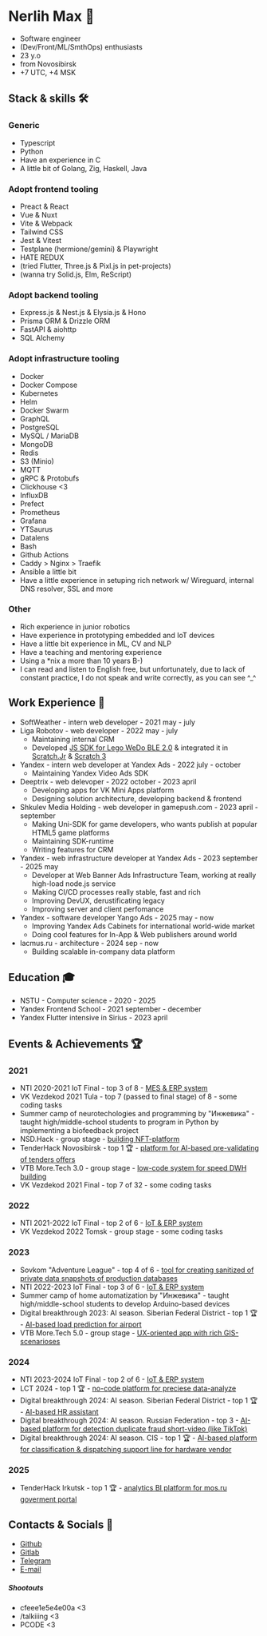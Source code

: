 # Nerlih Max 👋

- Software engineer
- (Dev/Front/ML/SmthOps) enthusiasts
- 23 y.o
- from Novosibirsk
- +7 UTC, +4 MSK

## Stack & skills 🛠️

### Generic

- Typescript
- Python
- Have an experience in C
- A little bit of Golang, Zig, Haskell, Java

### Adopt frontend tooling

- Preact & React
- Vue & Nuxt
- Vite & Webpack
- Tailwind CSS
- Jest & Vitest
- Testplane (hermione/gemini) & Playwright
- HATE REDUX
- (tried Flutter, Three.js & Pixl.js in pet-projects)
- (wanna try Solid.js, Elm, ReScript)

### Adopt backend tooling

- Express.js & Nest.js & Elysia.js & Hono
- Prisma ORM & Drizzle ORM
- FastAPI & aiohttp
- SQL Alchemy
  
### Adopt infrastructure tooling

- Docker
- Docker Compose
- Kubernetes
- Helm
- Docker Swarm
- GraphQL
- PostgreSQL
- MySQL / MariaDB
- MongoDB
- Redis
- S3 (Minio)
- MQTT
- gRPC & Protobufs
- Clickhouse <3
- InfluxDB
- Prefect
- Prometheus
- Grafana
- YTSaurus
- Datalens
- Bash
- Github Actions
- Caddy > Nginx > Traefik
- Ansible a little bit
- Have a little experience in setuping rich network w/ Wireguard, internal DNS resolver, SSL and more

### Other

- Rich experience in junior robotics
- Have experience in prototyping embedded and IoT devices
- Have a little bit experience in ML, CV and NLP
- Have a teaching and mentoring experience
- Using a *nix a more than 10 years B-)
- I can read and listen to English free, but unfortunately, due to lack of constant practice, I do not speak and write correctly, as you can see ^_^

## Work Experience 💼

- SoftWeather - intern web developer - 2021 may - july
- Liga Robotov - web developer - 2022 may - july
  - Maintaining internal CRM
  - Developed [JS SDK for Lego WeDo BLE 2.0](https://github.com/nerlihmax/wedo2-sdk) & integrated it in [Scratch.Jr](https://github.com/jfo8000/ScratchJr-Desktop) & [Scratch 3](https://scratch.mit.edu/download)
- Yandex - intern web developer at Yandex Ads - 2022 july - october
  - Maintaining Yandex Video Ads SDK 
- Deeptrix - web delevoper - 2022 october - 2023 april
  - Developing apps for VK Mini Apps platform
  - Designing solution architecture, developing backend & frontend
- Shkulev Media Holding - web developer in gamepush.com - 2023 april - september
  - Making Uni-SDK for game developers, who wants publish at popular HTML5 game platforms
  - Maintaining SDK-runtime
  - Writing features for CRM
- Yandex - web infrastructure developer at Yandex Ads - 2023 september - 2025 may
  - Developer at Web Banner Ads Infrastructure Team, working at really high-load node.js service
  - Making CI/CD processes really stable, fast and rich
  - Improving DevUX, derustificating legacy
  - Improving server and client perfomance
- Yandex - software developer Yango Ads - 2025 may - now
  - Improving Yandex Ads Cabinets for international world-wide market
  - Doing cool features for In-App & Web publishers around world
- lacmus.ru - architecture - 2024 sep - now
  - Building scalable in-company data platform

## Education 🎓

- NSTU - Computer science - 2020 - 2025
- Yandex Frontend School - 2021 september - december
- Yandex Flutter intensive in Sirius - 2023 april

## Events & Achievements 🏆

### 2021

- NTI 2020-2021 IoT Final - top 3 of 8 - [MES & ERP system](https://github.com/cfeee1e5e4e00a/nti-frontend)
- VK Vezdekod 2021 Tula - top 7 (passed to final stage) of 8 - some coding tasks
- Summer camp of neurotechologies and programming by "Инжевика" - taught high/middle-school students to program in Python by implementing a biofeedback project
- NSD.Hack - group stage - [building NFT-platform](https://github.com/talkiiing-team/neeboo-client)
- TenderHack Novosibirsk - top 1 🏆 - [platform for AI-based pre-validating of tenders offers](https://github.com/talkiiing-team/tenderino-client)
- VTB More.Tech 3.0 - group stage - [low-code system for speed DWH building](https://github.com/talkiiing/om)
- VK Vezdekod 2021 Final - top 7 of 32 - some coding tasks

### 2022

- NTI 2021-2022 IoT Final - top 2 of 6 - [IoT & ERP system](https://github.com/cfeee1e5e4e00a/nti-2022-frontend)
- VK Vezdekod 2022 Tomsk - group stage - some coding tasks

### 2023

- Sovkom "Adventure League" - top 4 of 6 - [tool for creating sanitized of private data snapshots of production databases](https://github.com/cfeee1e5e4e00a/bleach)
- NTI 2022-2023 IoT Final - top 3 of 6 - [IoT & ERP system](https://github.com/cfeee1e5e4e00a/white-airplane)
- Summer camp of home automatization by "Инжевика" - taught high/middle-school students to develop Arduino-based devices
- Digital breakthrough 2023: AI season. Siberian Federal District - top 1 🏆 - [AI-based load prediction for airport](https://github.com/talkiiing-team/birka)
- VTB More.Tech 5.0 - group stage - [UX-oriented app with rich GIS-scenarioses](https://github.com/talkiiing-team/vtb-2023)

### 2024

- NTI 2023-2024 IoT Final - top 2 of 6 - [IoT & ERP system](https://github.com/cfeee1e5e4e00a/v3)
- LCT 2024 - top 1 🏆 - [no-code platform for preciese data-analyze](https://github.com/talkiiing-team/raspredelai)
- Digital breakthrough 2024: AI season. Siberian Federal District - top 1 🏆 - [AI-based HR assistant](https://github.com/talkiiing-team/merito)
- Digital breakthrough 2024: AI season. Russian Federation - top 3 - [AI-based platform for detection duplicate fraud short-video (like TikTok)](https://github.com/talkiiing-team/saturn)
- Digital breakthrough 2024: AI season. CIS - top 1 🏆 - [AI-based platform for classification & dispatching support line for hardware vendor](https://github.com/BondarchukGleb42/mailstic)

### 2025

- TenderHack Irkutsk - top 1 🏆 - [analytics BI platform for mos.ru goverment portal](https://github.com/talkiiing-team/zakupai)

## Contacts & Socials 📮
- [Github](https://github.com/nerlihmax)
- [Gitlab](https://gitlab.com/nerlihmax)
- [Telegram](https://t.me/nerlihmax)
- [E-mail](mailto://nerlihmax@yandex.ru)

##### Shootouts
- cfeee1e5e4e00a <3
- /talkiiing <3
- PCODE <3
